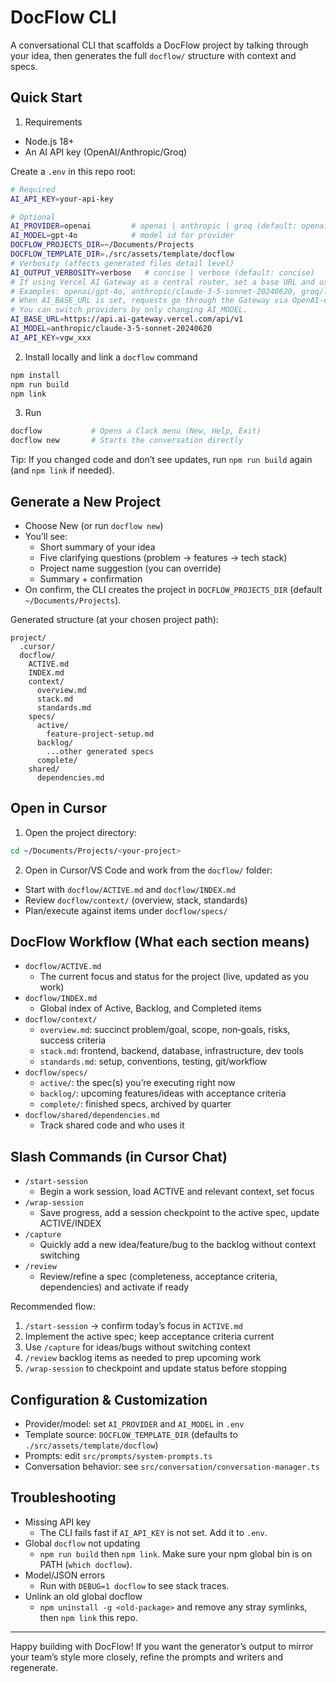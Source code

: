 # DocFlow CLI

A conversational CLI that scaffolds a DocFlow project by talking through your idea, then generates the full `docflow/` structure with context and specs.

## Quick Start

1) Requirements
- Node.js 18+
- An AI API key (OpenAI/Anthropic/Groq)

Create a `.env` in this repo root:
```bash
# Required
AI_API_KEY=your-api-key

# Optional
AI_PROVIDER=openai         # openai | anthropic | groq (default: openai)
AI_MODEL=gpt-4o            # model id for provider
DOCFLOW_PROJECTS_DIR=~/Documents/Projects
DOCFLOW_TEMPLATE_DIR=./src/assets/template/docflow
# Verbosity (affects generated files detail level)
AI_OUTPUT_VERBOSITY=verbose   # concise | verbose (default: concise)
# If using Vercel AI Gateway as a central router, set a base URL and use namespaced models
# Examples: openai/gpt-4o, anthropic/claude-3-5-sonnet-20240620, groq/llama-3.1-70b-versatile
# When AI_BASE_URL is set, requests go through the Gateway via OpenAI-compatible transport.
# You can switch providers by only changing AI_MODEL.
AI_BASE_URL=https://api.ai-gateway.vercel.com/api/v1
AI_MODEL=anthropic/claude-3-5-sonnet-20240620
AI_API_KEY=vgw_xxx
```

2) Install locally and link a `docflow` command
```bash
npm install
npm run build
npm link
```

3) Run
```bash
docflow           # Opens a Clack menu (New, Help, Exit)
docflow new       # Starts the conversation directly
```

Tip: If you changed code and don’t see updates, run `npm run build` again (and `npm link` if needed).

## Generate a New Project

- Choose New (or run `docflow new`)
- You’ll see:
  - Short summary of your idea
  - Five clarifying questions (problem → features → tech stack)
  - Project name suggestion (you can override)
  - Summary + confirmation
- On confirm, the CLI creates the project in `DOCFLOW_PROJECTS_DIR` (default `~/Documents/Projects`).

Generated structure (at your chosen project path):
```
project/
  .cursor/
  docflow/
    ACTIVE.md
    INDEX.md
    context/
      overview.md
      stack.md
      standards.md
    specs/
      active/
        feature-project-setup.md
      backlog/
        ...other generated specs
      complete/
    shared/
      dependencies.md
```

## Open in Cursor

1) Open the project directory:
```bash
cd ~/Documents/Projects/<your-project>
```
2) Open in Cursor/VS Code and work from the `docflow/` folder:
- Start with `docflow/ACTIVE.md` and `docflow/INDEX.md`
- Review `docflow/context/` (overview, stack, standards)
- Plan/execute against items under `docflow/specs/`

## DocFlow Workflow (What each section means)

- `docflow/ACTIVE.md`
  - The current focus and status for the project (live, updated as you work)
- `docflow/INDEX.md`
  - Global index of Active, Backlog, and Completed items
- `docflow/context/`
  - `overview.md`: succinct problem/goal, scope, non‑goals, risks, success criteria
  - `stack.md`: frontend, backend, database, infrastructure, dev tools
  - `standards.md`: setup, conventions, testing, git/workflow
- `docflow/specs/`
  - `active/`: the spec(s) you’re executing right now
  - `backlog/`: upcoming features/ideas with acceptance criteria
  - `complete/`: finished specs, archived by quarter
- `docflow/shared/dependencies.md`
  - Track shared code and who uses it

## Slash Commands (in Cursor Chat)

- `/start-session`
  - Begin a work session, load ACTIVE and relevant context, set focus
- `/wrap-session`
  - Save progress, add a session checkpoint to the active spec, update ACTIVE/INDEX
- `/capture`
  - Quickly add a new idea/feature/bug to the backlog without context switching
- `/review`
  - Review/refine a spec (completeness, acceptance criteria, dependencies) and activate if ready

Recommended flow:
1) `/start-session` → confirm today’s focus in `ACTIVE.md`
2) Implement the active spec; keep acceptance criteria current
3) Use `/capture` for ideas/bugs without switching context
4) `/review` backlog items as needed to prep upcoming work
5) `/wrap-session` to checkpoint and update status before stopping

## Configuration & Customization

- Provider/model: set `AI_PROVIDER` and `AI_MODEL` in `.env`
- Template source: `DOCFLOW_TEMPLATE_DIR` (defaults to `./src/assets/template/docflow`)
- Prompts: edit `src/prompts/system-prompts.ts`
- Conversation behavior: see `src/conversation/conversation-manager.ts`

## Troubleshooting

- Missing API key
  - The CLI fails fast if `AI_API_KEY` is not set. Add it to `.env`.
- Global `docflow` not updating
  - `npm run build` then `npm link`. Make sure your npm global bin is on PATH (`which docflow`).
- Model/JSON errors
  - Run with `DEBUG=1 docflow` to see stack traces.
- Unlink an old global docflow
  - `npm uninstall -g <old-package>` and remove any stray symlinks, then `npm link` this repo.

---

Happy building with DocFlow! If you want the generator’s output to mirror your team’s style more closely, refine the prompts and writers and regenerate.
